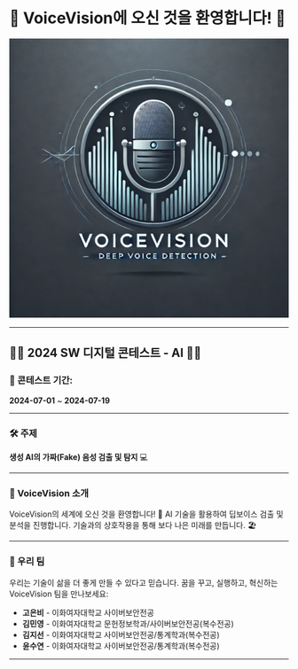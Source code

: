 # 🎉 VoiceVision에 오신 것을 환영합니다! 🎉

![VoiceVision 로고](./VoiceVision.webp)

---

## 👩‍💻 2024 SW 디지털 콘테스트 - AI 👩‍💻

### 📅 콘테스트 기간:
**2024-07-01** ~ **2024-07-19**

---

### 🛠️ 주제
**생성 AI의 가짜(Fake) 음성 검출 및 탐지** 💻

---

### 🌟 VoiceVision 소개

VoiceVision의 세계에 오신 것을 환영합니다! 🌟 
AI 기술을 활용하여 딥보이스 검출 및 분석을 진행합니다. 
기술과의 상호작용을 통해 보다 나은 미래를 만듭니다. 🏖️

---

### 💖 우리 팀

우리는 기술이 삶을 더 좋게 만들 수 있다고 믿습니다. 
꿈을 꾸고, 실행하고, 혁신하는 VoiceVision 팀을 만나보세요:

- **고은비** - 이화여자대학교 사이버보안전공
- **김민영** - 이화여자대학교 문헌정보학과/사이버보안전공(복수전공)
- **김지선** - 이화여자대학교 사이버보안전공/통계학과(복수전공)
- **윤수연** - 이화여자대학교 사이버보안전공/통계학과(복수전공)

---

